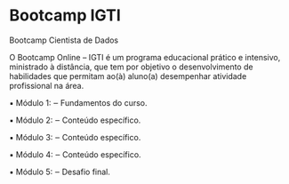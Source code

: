 # Bootcamp IGTI
Bootcamp Cientista de Dados

O Bootcamp Online – IGTI é um programa educacional prático e intensivo,
ministrado à distância, que tem por objetivo o desenvolvimento de habilidades que
permitam ao(à) aluno(a) desempenhar atividade profissional na área.

▪ Módulo 1:
‒ Fundamentos do curso.

▪ Módulo 2:
‒ Conteúdo específico.

▪ Módulo 3:
‒ Conteúdo específico.

▪ Módulo 4:
‒ Conteúdo específico.

▪ Módulo 5:
‒ Desafio final.
